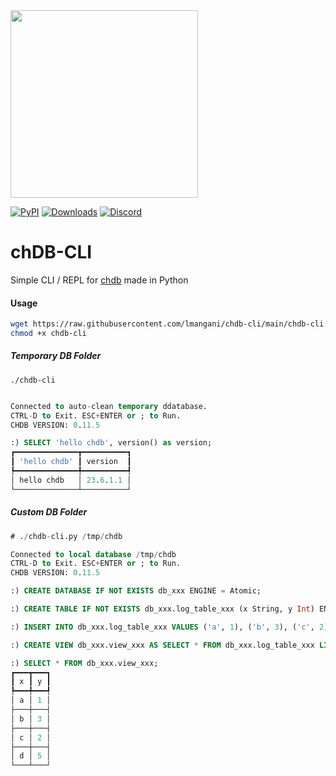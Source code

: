 <img src="https://github.com/chdb-io/chdb/raw/main/docs/_static/snake-chdb.png" width=300>

[![PyPI](https://img.shields.io/pypi/v/chdb.svg)](https://pypi.org/project/chdb/)
[![Downloads](https://static.pepy.tech/badge/chdb)](https://pepy.tech/project/chdb)
[![Discord](https://img.shields.io/discord/1098133460310294528?logo=Discord)](https://discord.gg/Njw5YXSPPc)

# chDB-CLI
Simple CLI / REPL for [chdb](https://chdb.io) made in Python

#### Usage
```bash
wget https://raw.githubusercontent.com/lmangani/chdb-cli/main/chdb-cli.py -O chdb-cli
chmod +x chdb-cli
```

##### Temporary DB Folder
```
./chdb-cli
```

```sql

Connected to auto-clean temporary ddatabase.
CTRL-D to Exit. ESC+ENTER or ; to Run.
CHDB VERSION: 0.11.5

:) SELECT 'hello chdb', version() as version;
┏━━━━━━━━━━━━━━┳━━━━━━━━━━┓
┃ 'hello chdb' ┃ version  ┃
┡━━━━━━━━━━━━━━╇━━━━━━━━━━┩
│ hello chdb   │ 23.6.1.1 │
└──────────────┴──────────┘
```

##### Custom DB Folder
```sql
# ./chdb-cli.py /tmp/chdb

Connected to local database /tmp/chdb
CTRL-D to Exit. ESC+ENTER or ; to Run.
CHDB VERSION: 0.11.5

:) CREATE DATABASE IF NOT EXISTS db_xxx ENGINE = Atomic;

:) CREATE TABLE IF NOT EXISTS db_xxx.log_table_xxx (x String, y Int) ENGINE = Log;

:) INSERT INTO db_xxx.log_table_xxx VALUES ('a', 1), ('b', 3), ('c', 2), ('d', 5);

:) CREATE VIEW db_xxx.view_xxx AS SELECT * FROM db_xxx.log_table_xxx LIMIT 4;

:) SELECT * FROM db_xxx.view_xxx;
┏━━━┳━━━┓
┃ x ┃ y ┃
┡━━━╇━━━┩
│ a │ 1 │
├───┼───┤
│ b │ 3 │
├───┼───┤
│ c │ 2 │
├───┼───┤
│ d │ 5 │
└───┴───┘
```
